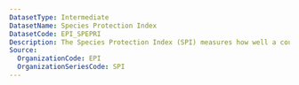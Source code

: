 ```yaml
---
DatasetType: Intermediate
DatasetName: Species Protection Index
DatasetCode: EPI_SPEPRI
Description: The Species Protection Index (SPI) measures how well a country's terrestrial protected areas overlap with the ranges of its vertebrate
Source:
  OrganizationCode: EPI
  OrganizationSeriesCode: SPI
---
```

